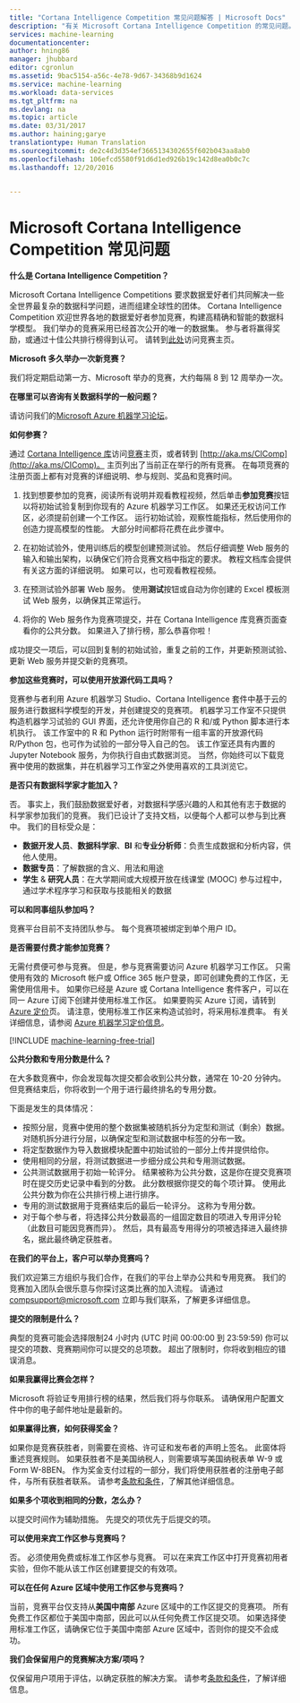 ```yaml
---
title: "Cortana Intelligence Competition 常见问题解答 | Microsoft Docs"
description: "有关 Microsoft Cortana Intelligence Competition 的常见问题。"
services: machine-learning
documentationcenter: 
author: hning86
manager: jhubbard
editor: cgronlun
ms.assetid: 9bac5154-a56c-4e78-9d67-34368b9d1624
ms.service: machine-learning
ms.workload: data-services
ms.tgt_pltfrm: na
ms.devlang: na
ms.topic: article
ms.date: 03/31/2017
ms.author: haining;garye
translationtype: Human Translation
ms.sourcegitcommit: de2c4d3d354ef3665134302655f602b043aa8ab0
ms.openlocfilehash: 106efcd5580f91d6d1ed926b19c142d8ea0b0c7c
ms.lasthandoff: 12/20/2016


---
```

# <a name="microsoft-cortana-intelligence-competitions-faq"></a>Microsoft Cortana Intelligence Competition 常见问题
**什么是 Cortana Intelligence Competition？**

Microsoft Cortana Intelligence Competitions 要求数据爱好者们共同解决一些全世界最复杂的数据科学问题，进而组建全球性的团体。 Cortana Intelligence Competition 欢迎世界各地的数据爱好者参加竞赛，构建高精确和智能的数据科学模型。 我们举办的竞赛采用已经首次公开的唯一的数据集。 参与者将赢得奖励，或通过十佳公共排行榜得到认可。 请转到[此处](http://aka.ms/CIComp)访问竞赛主页。

**Microsoft 多久举办一次新竞赛？**

我们将定期启动第一方、Microsoft 举办的竞赛，大约每隔 8 到 12 周举办一次。 

**在哪里可以咨询有关数据科学的一般问题？**

请访问我们的[Microsoft Azure 机器学习论坛](https://social.msdn.microsoft.com/forums/azure/home?forum=MachineLearning)。

**如何参赛？**

通过 [Cortana Intelligence 库](https://gallery.cortanaintelligence.com/)访问[竞赛](https://gallery.cortanaintelligence.com/competitions)主页，或者转到 [http://aka.ms/CIComp](http://aka.ms/CIComp)。 主页列出了当前正在举行的所有竞赛。 在每项竞赛的注册页面上都有对竞赛的详细说明、参与规则、奖品和竞赛时间。

1. 找到想要参加的竞赛，阅读所有说明并观看教程视频，然后单击**参加竞赛**按钮以将初始试验复制到你现有的 Azure 机器学习工作区。 如果还无权访问工作区，必须提前创建一个工作区。 运行初始试验，观察性能指标，然后使用你的创造力提高模型的性能。 大部分时间都将花费在此步骤中。   

2. 在初始试验外，使用训练后的模型创建预测试验。 然后仔细调整 Web 服务的输入和输出架构，以确保它们符合竞赛文档中指定的要求。 教程文档库会提供有关这方面的详细说明。 如果可以，也可观看教程视频。   

3. 在预测试验外部署 Web 服务。 使用**测试**按钮或自动为你创建的 Excel 模板测试 Web 服务，以确保其正常运行。   

4. 将你的 Web 服务作为竞赛项提交，并在 Cortana Intelligence 库竞赛页面查看你的公共分数。 如果进入了排行榜，那么恭喜你啦！  

成功提交一项后，可以回到复制的初始试验，重复之前的工作，并更新预测试验、更新 Web 服务并提交新的竞赛项。   

**参加这些竞赛时，可以使用开放源代码工具吗？**

竞赛参与者利用 Azure 机器学习 Studio、Cortana Intelligence 套件中基于云的服务进行数据科学模型的开发，并创建提交的竞赛项。 机器学习工作室不只提供构造机器学习试验的 GUI 界面，还允许使用你自己的 R 和/或 Python 脚本进行本机执行。 该工作室中的 R 和 Python 运行时附带有一组丰富的开放源代码 R/Python 包，也可作为试验的一部分导入自己的包。 该工作室还具有内置的 Jupyter Notebook 服务，为你执行自由式数据浏览。 当然，你始终可以下载竞赛中使用的数据集，并在机器学习工作室之外使用喜欢的工具浏览它。 

**是否只有数据科学家才能加入？**

否。 事实上，我们鼓励数据爱好者，对数据科学感兴趣的人和其他有志于数据的科学家参加我们的竞赛。 我们已设计了支持文档，以便每个人都可以参与到比赛中。 我们的目标受众是：

* **数据开发人员**、**数据科学家**、**BI** 和**专业分析师**：负责生成数据和分析内容，供他人使用。
* **数据专员**：了解数据的含义、用法和用途
* **学生** & **研究人员**：在大学期间或大规模开放在线课堂 (MOOC) 参与过程中，通过学术程序学习和获取与技能相关的数据

**可以和同事组队参加吗？**

竞赛平台目前不支持团队参与。 每个竞赛项被绑定到单个用户 ID。 

**是否需要付费才能参加竞赛？**

无需付费便可参与竞赛。 但是，参与竞赛需要访问 Azure 机器学习工作区。 只需使用有效的 Microsoft 帐户或 Office 365 帐户登录，即可创建免费的工作区，无需使用信用卡。 如果你已经是 Azure 或 Cortana Intelligence 套件客户，可以在同一 Azure 订阅下创建并使用标准工作区。 如果要购买 Azure 订阅，请转到 [Azure 定价](https://azure.microsoft.com/pricing)页。 请注意，使用标准工作区来构造试验时，将采用标准费率。 有关详细信息，请参阅 [Azure 机器学习定价信息](https://azure.microsoft.com/pricing/details/machine-learning/)。 

[!INCLUDE [machine-learning-free-trial](../../includes/machine-learning-free-trial.md)]

**公共分数和专用分数是什么？**

在大多数竞赛中，你会发现每次提交都会收到公共分数，通常在 10-20 分钟内。 但竞赛结束后，你将收到一个用于进行最终排名的专用分数。 

下面是发生的具体情况：

* 按照分层，竞赛中使用的整个数据集被随机拆分为定型和测试（剩余）数据。 对随机拆分进行分层，以确保定型和测试数据中标签的分布一致。
* 将定型数据作为导入数据模块配置中初始试验的一部分上传并提供给你。
* 使用相同的分层，将测试数据进一步细分成公共和专用测试数据。
* 公共测试数据用于初始一轮评分。 结果被称为公共分数，这是你在提交竞赛项时在提交历史记录中看到的分数。 此分数根据你提交的每个项计算。 使用此公共分数为你在公共排行榜上进行排序。
* 专用的测试数据用于竞赛结束后的最后一轮评分。 这称为专用分数。 
* 对于每个参与者，将选择公共分数最高的一组固定数目的项进入专用评分轮（此数目可能因竞赛而异）。 然后，具有最高专用得分的项被选择进入最终排名，据此最终确定获胜者。  

**在我们的平台上，客户可以举办竞赛吗？**

我们欢迎第三方组织与我们合作，在我们的平台上举办公共和专用竞赛。 我们的竞赛加入团队会很乐意与你探讨这类比赛的加入流程。  请通过 [compsupport@microsoft.com](mailto:compsupport@microsoft.com) 立即与我们联系，了解更多详细信息。 

**提交的限制是什么？**

典型的竞赛可能会选择限制24 小时内 (UTC 时间 00:00:00 到 23:59:59) 你可以提交的项数、竞赛期间你可以提交的总项数。 超出了限制时，你将收到相应的错误消息。 

**如果我赢得比赛会怎样？**

Microsoft 将验证专用排行榜的结果，然后我们将与你联系。 请确保用户配置文件中你的电子邮件地址是最新的。

**如果赢得比赛，如何获得奖金？**

如果你是竞赛获胜者，则需要在资格、许可证和发布者的声明上签名。 此窗体将重述竞赛规则。 如果获胜者不是美国纳税人，则需要填写美国纳税表单 W-9 或 Form W-8BEN。 作为奖金支付过程的一部分，我们将使用获胜者的注册电子邮件，与所有获胜者联系。 请参考[条款和条件](http://aka.ms/comptermsandconditions)，了解其他详细信息。

**如果多个项收到相同的分数，怎么办？**

以提交时间作为辅助措施。 先提交的项优先于后提交的项。

**可以使用来宾工作区参与竞赛吗？**

否。 必须使用免费或标准工作区参与竞赛。 可以在来宾工作区中打开竞赛初用者实验，但你不能从该工作区创建要提交的有效项。 

**可以在任何 Azure 区域中使用工作区参与竞赛吗？**

当前，竞赛平台仅支持从**美国中南部** Azure 区域中的工作区提交的竞赛项。 所有免费工作区都位于美国中南部，因此可以从任何免费工作区提交项。 如果选择使用标准工作区，请确保它位于美国中南部 Azure 区域中，否则你的提交不会成功。 

**我们会保留用户的竞赛解决方案/项吗？**

仅保留用户项用于评估，以确定获胜的解决方案。 请参考[条款和条件](http://aka.ms/comptermsandconditions)，了解详细信息。


